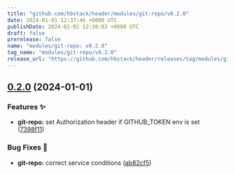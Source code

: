 ```yaml
---
title: "github.com/hbstack/header/modules/git-repo/v0.2.0"
date: 2024-01-01 12:37:46 +0000 UTC
publishDate: 2024-01-01 12:38:03 +0000 UTC
draft: false
prerelease: false
name: "modules/git-repo: v0.2.0"
tag_name: "modules/git-repo/v0.2.0"
release_url: "https://github.com/hbstack/header/releases/tag/modules/git-repo/v0.2.0"
---
```


## [0.2.0](https://github.com/hbstack/header/compare/modules/git-repo/v0.1.1...modules/git-repo/v0.2.0) (2024-01-01)


### Features ✨

* **git-repo:** set Authorization header if GITHUB_TOKEN env is set ([7398f11](https://github.com/hbstack/header/commit/7398f119653b9e24ae348e45357d9f96be4c67ee))


### Bug Fixes 🐞

* **git-repo:** correct service conditions ([ab82cf5](https://github.com/hbstack/header/commit/ab82cf5231b1819d1a8556cde711aa6a50911f80))
